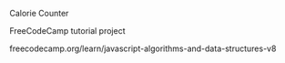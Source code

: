 Calorie Counter 

FreeCodeCamp tutorial project 

freecodecamp.org/learn/javascript-algorithms-and-data-structures-v8
